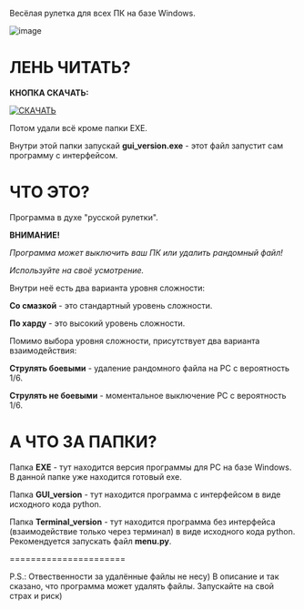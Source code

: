 Весёлая рулетка для всех ПК на базе Windows.


![image](https://github.com/Sornodod/Fun-Roulette/assets/65455639/20810f6e-9ce3-4fd7-86f6-a20bc0ccf085)



# **ЛЕНЬ ЧИТАТЬ?**

**КНОПКА СКАЧАТЬ:**

[![СКАЧАТЬ](https://img.shields.io/badge/%D0%A1%D0%9A%D0%90%D0%A7%D0%90%D0%A2%D0%AC-Download-blue)](https://github.com/Sornodod/Fun-Roulette/archive/refs/heads/main.zip)

Потом удали всё кроме папки EXE.

Внутри этой папки запускай **gui_version.exe** - этот файл запустит сам программу с интерфейсом.


# **ЧТО ЭТО?**
Программа в духе "русской рулетки".

**ВНИМАНИЕ!**

_Программа может выключить ваш ПК или удалить рандомный файл!_

_Используйте на своё усмотрение._

Внутри неё есть два варианта уровня сложности:

**Со смазкой** - это стандартный уровень сложности.

**По харду** - это высокий уровень сложности.

Помимо выбора уровня сложности, присутствует два варианта взаимодействия:

**Струлять боевыми** - удаление рандомного файла на PC с вероятность 1/6.

**Струлять не боевыми** - моментальное выключение PC с вероятность 1/6.

# **А ЧТО ЗА ПАПКИ?**

Папка **EXE** - тут находится версия программы для PC на базе Windows. В данной папке уже находится готовый exe.

Папка **GUI_version** - тут находится программа с интерфейсом в виде исходного кода python.

Папка **Terminal_version** - тут находится программа без интерфейса (взаимодействие только через терминал) в виде исходного кода python.
Рекомендуется запускать файл **menu.py**.

======================

P.S.: Отвественности за удалённые файлы не несу) В описание и так сказано, что программа может удалять файлы. Запускайте на свой страх и риск)
